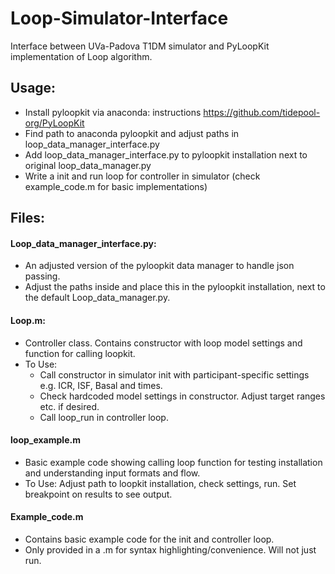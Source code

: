 # Loop-Simulator-Interface
Interface between UVa-Padova T1DM simulator and PyLoopKit implementation of Loop algorithm.

## Usage:
- Install pyloopkit via anaconda: instructions https://github.com/tidepool-org/PyLoopKit 
- Find path to anaconda pyloopkit and adjust paths in loop_data_manager_interface.py
- Add loop_data_manager_interface.py to pyloopkit installation next to original loop_data_manager.py
- Write a init and run loop for controller in simulator (check example_code.m for basic implementations)

## Files:

#### Loop_data_manager_interface.py: 
- An adjusted version of the pyloopkit data manager to handle json passing. 
- Adjust the paths inside and place this in the pyloopkit installation, next to the default Loop_data_manager.py. 

#### Loop.m:
- Controller class. Contains constructor with loop model settings and function for calling loopkit.
- To Use: 
    - Call constructor in simulator init with participant-specific settings e.g. ICR, ISF, Basal and times.
    - Check hardcoded model settings in constructor. Adjust target ranges etc. if desired. 
    - Call loop_run in controller loop.

#### loop_example.m 
- Basic example code showing calling loop function for testing installation and understanding input formats and flow.
- To Use: Adjust path to loopkit installation, check settings, run. Set breakpoint on results to see output. 

#### Example_code.m
- Contains basic example code for the init and controller loop. 
- Only provided in a .m for syntax highlighting/convenience. Will not just run. 
